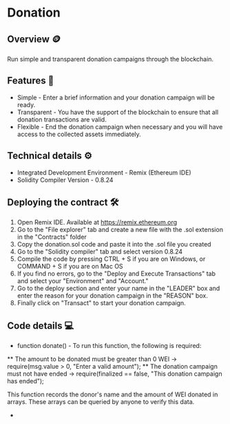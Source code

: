# Donation

## Overview  🪙

Run simple and transparent donation campaigns through the blockchain.

## Features 📃

* Simple - Enter a brief information and your donation campaign will be ready.
* Transparent - You have the support of the blockchain to ensure that all donation transactions are valid.
* Flexible - End the donation campaign when necessary and you will have access to the collected assets immediately.

## Technical details ⚙️

* Integrated Development Environment - Remix (Ethereum IDE)
* Solidity Compiler Version - 0.8.24

## Deploying the contract 🛠️

1. Open Remix IDE. Available at https://remix.ethereum.org
2. Go to the "File explorer" tab and create a new file with the .sol extension in the "Contracts" folder
3. Copy the donation.sol code and paste it into the .sol file you created
4. Go to the "Solidity compiler" tab and select version 0.8.24
5. Compile the code by pressing CTRL + S if you are on Windows, or COMMAND + S if you are on Mac OS
6. If you find no errors, go to the "Deploy and Execute Transactions" tab and select your "Environment" and "Account."
7. Go to the deploy section and enter your name in the "LEADER" box and enter the reason for your donation campaign in the "REASON" box.
8. Finally click on "Transact" to start your donation campaign.

## Code details 💻

*  function donate() - To run this function, the following is required:

  ** The amount to be donated must be greater than 0 WEI -> require(msg.value > 0, "Enter a valid amount");
  ** The donation campaign must not have ended -> require(finalized == false, "This donation campaign has ended");

This function records the donor's name and the amount of WEI donated in arrays. These arrays can be queried by anyone to verify this data.

*
